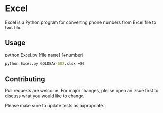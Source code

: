 # Excel

Excel is a Python program for converting phone numbers from Excel file to text file.

## Usage
python Excel.py [file name] [+number]

```cmd
python Excel.py GOLDBAY-602.xlsx +84
```

## Contributing
Pull requests are welcome. For major changes, please open an issue first to discuss what you would like to change.

Please make sure to update tests as appropriate.
